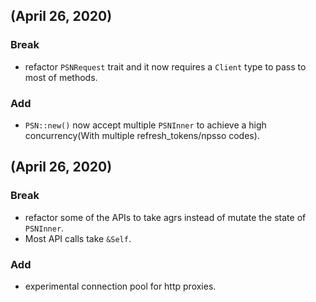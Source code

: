 (April 26, 2020)
----------------------
### Break
- refactor `PSNRequest` trait and it now requires a `Client` type to pass to most of methods.
### Add
- `PSN::new()` now accept multiple `PSNInner` to achieve a high concurrency(With multiple refresh_tokens/npsso codes).

(April 26, 2020)
----------------------
### Break
- refactor some of the APIs to take agrs instead of mutate the state of `PSNInner`.
- Most API calls take `&Self`.

### Add
- experimental connection pool for http proxies.